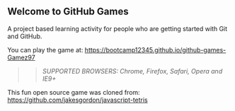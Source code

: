 ## Welcome to GitHub Games

A project based learning activity for people who are getting started with Git and GitHub.

You can play the game at:  https://bootcamp12345.github.io/github-games-Gamez97

>> _*SUPPORTED BROWSERS*: Chrome, Firefox, Safari, Opera and IE9+_

This fun open source game was cloned from: https://github.com/jakesgordon/javascript-tetris
